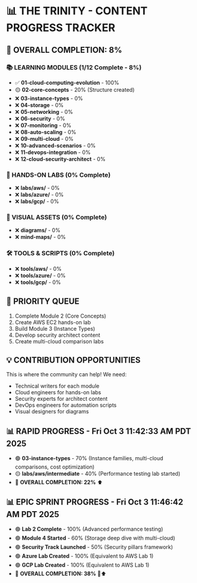 # 📊 THE TRINITY - CONTENT PROGRESS TRACKER

## 🎯 OVERALL COMPLETION: 8%

### 📚 LEARNING MODULES (1/12 Complete - 8%)
- ✅ **01-cloud-computing-evolution** - 100%
- 🟡 **02-core-concepts** - 20% (Structure created)
- ❌ **03-instance-types** - 0%
- ❌ **04-storage** - 0%
- ❌ **05-networking** - 0%
- ❌ **06-security** - 0%
- ❌ **07-monitoring** - 0%
- ❌ **08-auto-scaling** - 0%
- ❌ **09-multi-cloud** - 0%
- ❌ **10-advanced-scenarios** - 0%
- ❌ **11-devops-integration** - 0%
- ❌ **12-cloud-security-architect** - 0%

### 🔬 HANDS-ON LABS (0% Complete)
- ❌ **labs/aws/** - 0%
- ❌ **labs/azure/** - 0%
- ❌ **labs/gcp/** - 0%

### 🎨 VISUAL ASSETS (0% Complete)
- ❌ **diagrams/** - 0%
- ❌ **mind-maps/** - 0%

### 🛠️ TOOLS & SCRIPTS (0% Complete)
- ❌ **tools/aws/** - 0%
- ❌ **tools/azure/** - 0%
- ❌ **tools/gcp/** - 0%

## 🚀 PRIORITY QUEUE
1. Complete Module 2 (Core Concepts)
2. Create AWS EC2 hands-on lab
3. Build Module 3 (Instance Types)
4. Develop security architect content
5. Create multi-cloud comparison labs

## 💡 CONTRIBUTION OPPORTUNITIES
This is where the community can help! We need:
- Technical writers for each module
- Cloud engineers for hands-on labs
- Security experts for architect content
- DevOps engineers for automation scripts
- Visual designers for diagrams

## 📊 RAPID PROGRESS - Fri Oct  3 11:42:33 AM PDT 2025
- 🟢 **03-instance-types** - 70% (Instance families, multi-cloud comparisons, cost optimization)
- 🟡 **labs/aws/intermediate** - 40% (Performance testing lab started)
- 🎯 **OVERALL COMPLETION: 22%** ⬆️

## 📊 EPIC SPRINT PROGRESS - Fri Oct  3 11:46:42 AM PDT 2025
- 🟢 **Lab 2 Complete** - 100% (Advanced performance testing)
- 🟢 **Module 4 Started** - 60% (Storage deep dive with multi-cloud)
- 🟢 **Security Track Launched** - 50% (Security pillars framework)
- 🟢 **Azure Lab Created** - 100% (Equivalent to AWS Lab 1)
- 🟢 **GCP Lab Created** - 100% (Equivalent to AWS Lab 1)
- 🎯 **OVERALL COMPLETION: 38%** 🚀⬆️
